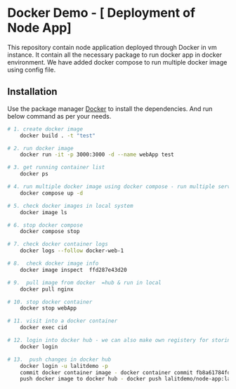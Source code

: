 # Docker Demo - [ Deployment of Node App]

This repository contain node application deployed through Docker in vm instance.
It contain all the necessary package to run docker app in docker environment.
We have added docker compose to run multiple docker image using config file.

## Installation

Use the package manager [Docker](https://www.docker.com/) to install the dependencies.
And run below command as per your needs.

```bash
# 1. create docker image
    docker build . -t "test"

# 2. run docker image
    docker run -it -p 3000:3000 -d --name webApp test

# 3. get running container list
    docker ps

# 4. run multiple docker image using docker compose - run multiple services
    docker compose up -d

# 5. check docker images in local system
    docker image ls

# 6. stop docker compose
    docker compose stop

# 7. check docker container logs
    docker logs --follow docker-web-1

# 8.  check docker image info
    docker image inspect  ffd287e43d20 

# 9.  pull image from docker  =hub & run in local
    docker pull nginx

# 10. stop docker container
    docker stop webApp

# 11. visit into a docker container
    docker exec cid

# 12. login into docker hub - we can also make own registery for storing docker container image
    docker login

# 13.  push changes in docker hub 
    docker login -u lalitdemo -p
    commit docker container image - docker container commit fb8a61784fdb lalitdemo/node-app:latest
    push docker image to docker hub - docker push lalitdemo/node-app:latest